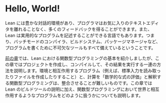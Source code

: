 # Hello, World!

<!--
While Lean has been designed to have a rich interactive environment in which programmers can get quite a lot of feedback from the language without leaving the confines of their favorite text editor, it is also a language in which real programs can be written.
This means that it also has a batch-mode compiler, a build system, a package manager, and all the other tools that are necessary for writing programs.
-->

Lean には豊かな対話的環境があり、プログラマはお気に入りのテキストエディタを離れることなく、多くのフィードバックを得ることができます。また、Lean は実用的なプログラムを記述することができる言語でもあります。つまり、バッチモードのコンパイラ、ビルドシステム、パッケージマネージャなど、プログラムを書くために不可欠なツールもすべて備えているということです。

<!--
While the [previous chapter](./getting-to-know.md) presented the basics of functional programming in Lean, this chapter explains how to start a programming project, compile it, and run the result.
Programs that run and interact with their environment (e.g. by reading input from standard input or creating files) are difficult to reconcile with the understanding of computation as the evaluation of mathematical expressions.
In addition to a description of the Lean build tools, this chapter also provides a way to think about functional programs that interact with the world.
-->

[前の章](./getting-to-know.md)では、Lean における関数型プログラミングの基本を紹介しましたが、この章ではプロジェクトを作成し、コンパイルして、その結果を実行する一連の方法を説明します。環境と相互作用するプログラム（例えば、標準入力を読み取ったりファイルを作成したりすること）と、計算を「数学的な式の評価」と解釈する関数型プログラミングは、整合させることが難しいものです。この章では Lean のビルドツールの説明に加え、関数型プログラミングにおいて世界と相互作用するようなプログラムをどのように扱うかについても説明します。